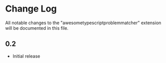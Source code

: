 # Change Log
All notable changes to the "awesometypescriptproblemmatcher" extension will be documented in this file.

## 0.2
- Initial release